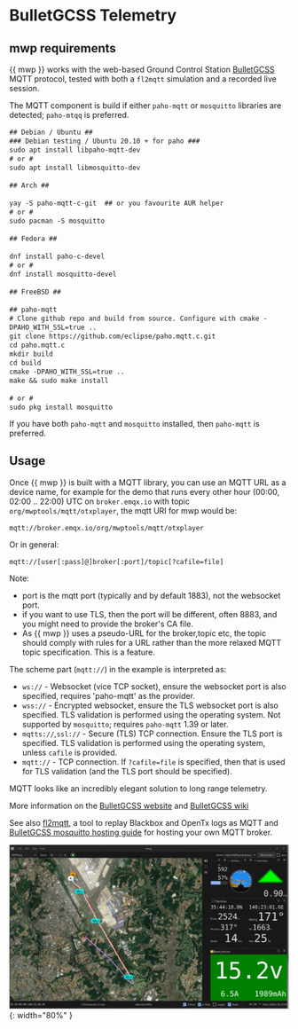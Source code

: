
# BulletGCSS Telemetry

## mwp requirements

{{ mwp }} works with the web-based Ground Control Station [BulletGCSS](https://bulletgcss.fpvsampa.com/) MQTT protocol, tested with both a `fl2mqtt` simulation and a recorded live session.

The MQTT component is build if either `paho-mqtt` or `mosquitto` libraries are detected; `paho-mtqq` is preferred.
```
## Debian / Ubuntu ##
### Debian testing / Ubuntu 20.10 + for paho ###
sudo apt install libpaho-mqtt-dev
# or #
sudo apt install libmosquitto-dev

## Arch ##

yay -S paho-mqtt-c-git  ## or you favourite AUR helper
# or #
sudo pacman -S mosquitto

## Fedora ##

dnf install paho-c-devel
# or #
dnf install mosquitto-devel

## FreeBSD ##

## paho-mqtt
# Clone github repo and build from source. Configure with cmake -DPAHO_WITH_SSL=true ..
git clone https://github.com/eclipse/paho.mqtt.c.git
cd paho.mqtt.c
mkdir build
cd build
cmake -DPAHO_WITH_SSL=true ..
make && sudo make install

# or #
sudo pkg install mosquitto
```
If you have both `paho-mqtt` and `mosquitto` installed, then `paho-mqtt` is preferred.

## Usage

Once {{ mwp }} is built with a MQTT library, you can use an MQTT URL as a device name, for example for the demo that runs every other hour (00:00, 02:00 .. 22:00) UTC on `broker.emqx.io` with topic `org/mwptools/mqtt/otxplayer`, the mqtt URI for mwp would be:
```
mqtt://broker.emqx.io/org/mwptools/mqtt/otxplayer
```
Or in general:
```
mqtt://[user[:pass]@]broker[:port]/topic[?cafile=file]
```
Note:
* port is the mqtt port (typically and by default 1883), not the websocket port.
* if you want to use TLS, then the port will be different, often 8883, and you might need to provide the broker's CA file.
* As {{ mwp }} uses a pseudo-URL for the broker,topic etc, the topic should comply with rules for a URL rather than the more relaxed MQTT topic specification. This is a feature.

The scheme part (`mqtt://`) in the example is interpreted as:

* `ws://` - Websocket (vice TCP socket), ensure the websocket port is also specified, requires 'paho-mqtt' as the provider.
* `wss://` - Encrypted websocket, ensure the TLS websocket port is also specified. TLS validation is performed using the operating system. Not supported by `mosquitto`; requires `paho-mqtt` 1.39 or later.
* `mqtts://`,`ssl://` - Secure (TLS) TCP connection. Ensure the TLS port is specified. TLS validation is performed using the operating system, unless `cafile` is provided.
* `mqtt://` - TCP connection. If `?cafile=file` is specified, then that is used for TLS validation (and the TLS port should be specified).

MQTT looks like an incredibly elegant solution to long range telemetry.

More information on the [BulletGCSS website](https://bulletgcss.fpvsampa.com/) and [BulletGCSS wiki](https://github.com/danarrib/BulletGCSS/wiki)

See also [fl2mqtt](https://github.com/stronnag/bbl2kml), a tool to replay Blackbox and OpenTx logs as MQTT and [BulletGCSS mosquitto hosting guide](https://github.com/danarrib/BulletGCSS/wiki/Self-Hosting-a-MQTT-server--(broker)) for hosting your own MQTT broker.

![mqtt-image](images/mqtt-replay.png){: width="80%" }
